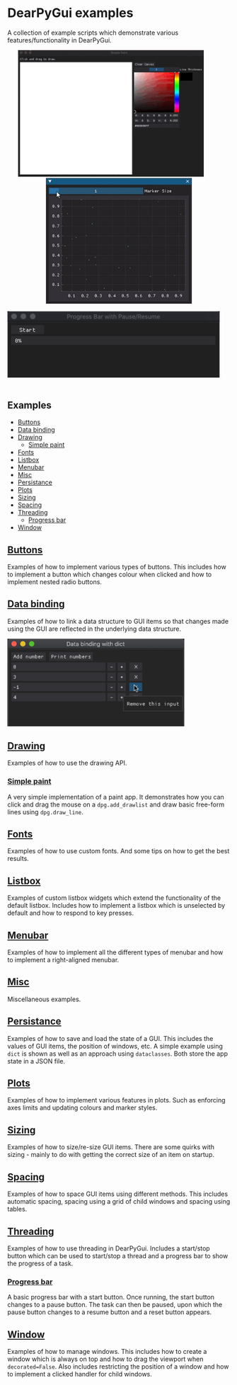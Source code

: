 # DearPyGui examples
A collection of example scripts which demonstrate various features/functionality in DearPyGui.

<p align="center">
    <img src="assets/gifs/simple_paint.gif" width="420"> &nbsp;&nbsp; &nbsp;&nbsp; &nbsp;&nbsp; <img src="assets/gifs/marker_size.gif" width="330">
</p>
<p align="center">
    <img src="assets/gifs/progress_bar.gif" width="480"> &nbsp;&nbsp; &nbsp;&nbsp; &nbsp;&nbsp;
</p>

## Examples

- [Buttons](#buttons)
- [Data binding](#data-binding)
- [Drawing](#drawing)
    - [Simple paint](#simple-paint)
- [Fonts](#fonts)
- [Listbox](#listbox)
- [Menubar](#menubar)
- [Misc](#misc)
- [Persistance](#persistance)
- [Plots](#plots)
- [Sizing](#sizing)
- [Spacing](#spacing)
- [Threading](#threading)
    - [Progress bar](#progress-bar)
- [Window](#window)

## [Buttons](buttons/)

Examples of how to implement various types of buttons. This includes how to implement a button which changes colour when clicked and how to implement nested radio buttons.

## [Data binding](data_binding/)

Examples of how to link a data structure to GUI items so that changes made using the GUI are reflected in the underlying data structure.

<img src="assets/pngs/data_binding.png" width="400"/>

## [Drawing](drawing/)

Examples of how to use the drawing API.

### [Simple paint](drawing/simple_paint.py)

A very simple implementation of a paint app. It demonstrates how you can click and drag the mouse on a `dpg.add_drawlist` and draw basic free-form lines using `dpg.draw_line`.

## [Fonts](fonts/)

Examples of how to use custom fonts. And some tips on how to get the best results.

## [Listbox](listbox/)

Examples of custom listbox widgets which extend the functionality of the default listbox. Includes how to implement a listbox which is unselected by default and how to respond to key presses.

## [Menubar](menubar/)

Examples of how to implement all the different types of menubar and how to implement a right-aligned menubar.

## [Misc](misc/)

Miscellaneous examples.

## [Persistance](persistance/)

Examples of how to save and load the state of a GUI. This includes the values of GUI items, the position of windows, etc. A simple example using `dict` is shown as well as an approach using `dataclasses`. Both store the app state in a JSON file.

## [Plots](plots/)

Examples of how to implement various features in plots. Such as enforcing axes limits and updating colours and marker styles.

## [Sizing](sizing/)

Examples of how to size/re-size GUI items. There are some quirks with sizing - mainly to do with getting the correct size of an item on startup.

## [Spacing](spacing/)

Examples of how to space GUI items using different methods. This includes automatic spacing, spacing using a grid of child windows and spacing using tables.

## [Threading](threading/)

Examples of how to use threading in DearPyGui. Includes a start/stop button which can be used to start/stop a thread and a progress bar to show the progress of a task.

### [Progress bar](threading/progress_bar.py) 

A basic progress bar with a start button. Once running, the start button changes to a pause button. The task can then be paused, upon which the pause button changes to a resume button and a reset button appears. 

## [Window](window/)

Examples of how to manage windows. This includes how to create a window which is always on top and how to drag the viewport when `decorated=False`. Also includes restricting the position of a window and how to implement a clicked handler for child windows.
